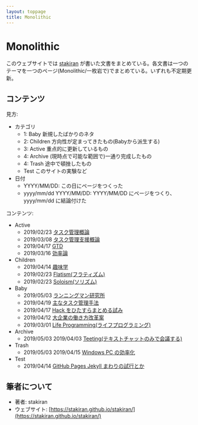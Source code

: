 ```yaml
---
layout: toppage
title: Monolithic
---
```


# Monolithic
このウェブサイトでは [stakiran](https://stakiran.github.io/stakiran/) が書いた文書をまとめている。各文書は一つのテーマを一つのページ(Monolithic/一枚岩で)でまとめている。いずれも不定期更新。

## コンテンツ
見方:

- カテゴリ
  - 1: Baby 新規したばかりのネタ
  - 2: Children 方向性が定まってきたもの(Babyから派生する)
  - 3: Active 重点的に更新しているもの
  - 4: Archive (現時点で可能な範囲で)一通り完成したもの
  - 4: Trash 途中で頓挫したもの
  - Test このサイトの実験など
- 日付
  - YYYY/MM/DD: この日にページをつくった
  - yyyy/mm/dd YYYY/MM/DD: YYYY/MM/DD にページをつくり、yyyy/mm/dd に結論付けた

コンテンツ:

- Active
  - 2019/02/23 [タスク管理概論](task_management.md)
  - 2019/03/08 [タスク管理支援概論](task_management_support.md)
  - 2019/04/17 [GTD](gtd.md)
  - 2019/03/16 [効率論](efficy.md)
- Children
  - 2019/04/14 [趣味学](hobbilogy.md)
  - 2019/02/23 [Flatism(フラティズム)](flatism.md)
  - 2019/02/23 [Soloism(ソリズム)](soloism.md)
- Baby
  - 2019/05/03 [ランニングマン研究所](runningman.md)
  - 2019/04/19 [主なタスク管理手法](task_mamagement_methods.md)
  - 2019/04/17 [Hack をひたすらまとめる試み](hacks.md)
  - 2019/04/12 [大企業の働き方改革案](my_hatarakikata_kaikaku_of_daikigyo.md)
  - 2019/03/01 [Life Programming(ライフプログラミング)](life_programming.md)
- Archive
  - 2019/05/03 2019/04/03 [Teeting(テキストチャットのみで会議する)](teeting.md)
- Trash
  - 2019/05/03 2019/04/15 [Windows PC の効率化](efficy_windows.md)
- Test
  - 2019/04/14 [GitHub Pages Jekyll まわりの試行とか](test_githuboages_jekyll.md)

## 筆者について
- 著者: stakiran
- ウェブサイト: [https://stakiran.github.io/stakiran/](https://stakiran.github.io/stakiran/)
